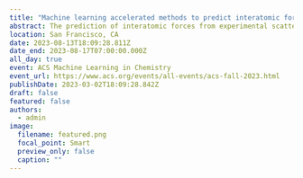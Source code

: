 ```yaml
---
title: "Machine learning accelerated methods to predict interatomic forces from experimental structure measurements"
abstract: The prediction of interatomic forces from experimental scattering data is a historic inverse problem in statistical mechanics from both a theoretical and computational perspective. However, one of the biggest challenges for data-driven solutions to inverse problems is the computational expense of evaluating expensive models of fluid structures. Here a set of discrete Gaussian process surrogate models is proposed to accelerate the estimation of structure factors, enabling force field optimization to experimental scattering data with probabilistic machine learning techniques. Applying this technique to a (n-6) Mie fluid, we find that details of the interatomic force can be determined accurately within the uncertainty of existing experimental scattering instruments, challenging the widely held view that structure is insensitive to interatomic forces. We conclude that machine learning accelerated methods for structure factor characterization and uncertainty quantification are an attractive tool to study self-assembly and structural properties of materials and fundamental interatomic interactions.
location: San Francisco, CA
date: 2023-08-13T18:09:28.811Z
date_end: 2023-08-17T07:00:00.000Z
all_day: true
event: ACS Machine Learning in Chemistry
event_url: https://www.acs.org/events/all-events/acs-fall-2023.html
publishDate: 2023-03-02T18:09:28.842Z
draft: false
featured: false
authors:
  - admin
image:
  filename: featured.png
  focal_point: Smart
  preview_only: false
  caption: ""
---
```

